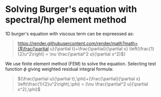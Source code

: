 # Solving Burger's equation with spectral/hp element method

1D burger's equation with viscous term can be expreessed as:

 
> https://render.githubusercontent.com/render/math?math={$\frac{\partial u}{\partial t}+\frac{\partial}{\partial x} \left(\frac{1}{2}u^2\right) = \nu \frac{\partial^2 u}{\partial x^2}$}

We use finite element method (FEM) to solve the equation. Selecting test function $\phi$ giving weighted residual integral formula:

> $(\frac{\partial u}{\partial t},\phi)+(\frac{\partial}{\partial x} \left(\frac{1}{2}u^2\right),\phi) = (\nu \frac{\partial^2 u}{\partial x^2},\phi)$
